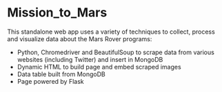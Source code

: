 # Mission_to_Mars


This standalone web app uses a variety of techniques to collect, process and visualize data about the Mars Rover programs:

* Python, Chromedriver and BeautifulSoup to scrape data from various websites (including Twitter) and insert in  MongoDB
* Dynamic HTML to build page and embed scraped images 
* Data table built from MongoDB
* Page powered by Flask
